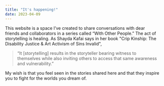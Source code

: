 ```yaml
---
title: "It's happening!"
date: 2023-04-09
---
```


This website is a space I’ve created to share conversations with dear friends and collaborators in a series called “With Other People.” The act of storytelling is healing. As Shayda Kafai says in her book "Crip Kinship: The Disability Justice & Art Activism of Sins Invalid", 

> “It [storytelling] results in the storyteller bearing witness to themselves while also inviting others to access that same awareness and vulnerability.” 

My wish is that you feel seen in the stories shared here and that they inspire you to fight for the worlds you dream of. 
